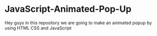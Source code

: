 # JavaScript-Animated-Pop-Up
Hey guys in this repository we are going to make an animated popup by using HTML CSS and JavaScript
